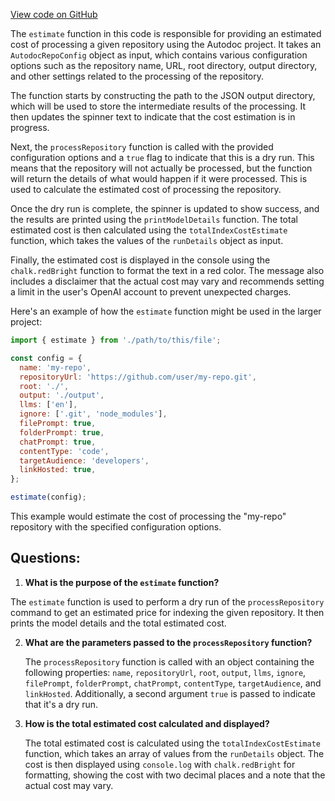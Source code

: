 [View code on GitHub](https://github.com/context-labs/autodoc/src\cli\commands\estimate\index.ts)

The `estimate` function in this code is responsible for providing an estimated cost of processing a given repository using the Autodoc project. It takes an `AutodocRepoConfig` object as input, which contains various configuration options such as the repository name, URL, root directory, output directory, and other settings related to the processing of the repository.

The function starts by constructing the path to the JSON output directory, which will be used to store the intermediate results of the processing. It then updates the spinner text to indicate that the cost estimation is in progress.

Next, the `processRepository` function is called with the provided configuration options and a `true` flag to indicate that this is a dry run. This means that the repository will not actually be processed, but the function will return the details of what would happen if it were processed. This is used to calculate the estimated cost of processing the repository.

Once the dry run is complete, the spinner is updated to show success, and the results are printed using the `printModelDetails` function. The total estimated cost is then calculated using the `totalIndexCostEstimate` function, which takes the values of the `runDetails` object as input.

Finally, the estimated cost is displayed in the console using the `chalk.redBright` function to format the text in a red color. The message also includes a disclaimer that the actual cost may vary and recommends setting a limit in the user's OpenAI account to prevent unexpected charges.

Here's an example of how the `estimate` function might be used in the larger project:

```javascript
import { estimate } from './path/to/this/file';

const config = {
  name: 'my-repo',
  repositoryUrl: 'https://github.com/user/my-repo.git',
  root: './',
  output: './output',
  llms: ['en'],
  ignore: ['.git', 'node_modules'],
  filePrompt: true,
  folderPrompt: true,
  chatPrompt: true,
  contentType: 'code',
  targetAudience: 'developers',
  linkHosted: true,
};

estimate(config);
```

This example would estimate the cost of processing the "my-repo" repository with the specified configuration options.
## Questions: 
 1. **What is the purpose of the `estimate` function?**

   The `estimate` function is used to perform a dry run of the `processRepository` command to get an estimated price for indexing the given repository. It then prints the model details and the total estimated cost.

2. **What are the parameters passed to the `processRepository` function?**

   The `processRepository` function is called with an object containing the following properties: `name`, `repositoryUrl`, `root`, `output`, `llms`, `ignore`, `filePrompt`, `folderPrompt`, `chatPrompt`, `contentType`, `targetAudience`, and `linkHosted`. Additionally, a second argument `true` is passed to indicate that it's a dry run.

3. **How is the total estimated cost calculated and displayed?**

   The total estimated cost is calculated using the `totalIndexCostEstimate` function, which takes an array of values from the `runDetails` object. The cost is then displayed using `console.log` with `chalk.redBright` for formatting, showing the cost with two decimal places and a note that the actual cost may vary.